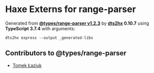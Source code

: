 # Haxe Externs for range-parser

Generated from **[@types/range-parser v1.2.3](https://github.com/DefinitelyTyped/DefinitelyTyped#readme)** by **[dts2hx](https://github.com/haxiomic/dts2hx) 0.10.7** using **TypeScript 3.7.4** with arguments:

	dts2hx express --output _generated-libs

## Contributors to @types/range-parser
- [Tomek Łaziuk](https://github.com/tlaziuk)